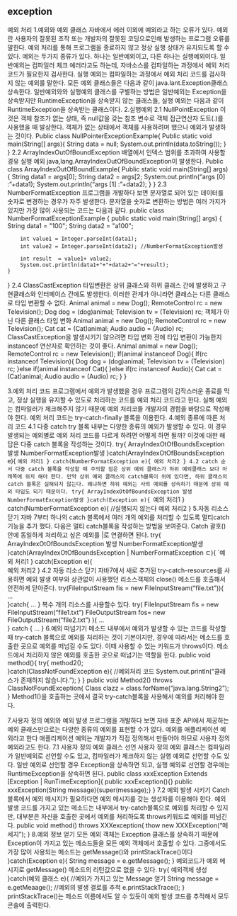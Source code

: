 ## exception
예외 처리
1.예외와 예외 클래스
자바에서 에러 이외에 예외라고 하는 오류가 있다. 예외란 사용자의 잘못된 조작 또는 개발자의 잘못된 코딩으로인해 발생하는 프로그램 오류를 말한다.
예외 처리를 통해 프로그램을 종료하지 않고 정상 실행 상태가 유지되도록 할 수 있다.
예외는 두가지 종류가 있다. 하나는 일반예외이고, 다른 하나는 실행예외이다.
일반예외는 컴파일러 체크 예러라고도 하는데, 자바소스를 컴파일하는 과정에서 예외 처리 코드가 필요한지 검사한다.
실행 예외는 컴파일하는 과정에서 예외 처리 코드를 검사하지 않는 예외를 말한다.
모든 예외 클래스들은 다음과 같이 java.lant.Exception클래스 상속한다.
일반예외와와 실행예외 클래스를 구별하는 방법은 일반예외는 Exception을 상속받지만 RuntimeException을 상속받지 않는 클래스들, 실행 예외는 다음과 같이 RuntimeException을 상속받는 클래스이다.
2.실행예외
2.1 NullPointException
이것은 객체 참조가 없는 상태, 즉 null값을 갖는 참조 변수로 객체 접근연산자 도트(.)를 사용했을 때 발상한다. 객체가 없는 상태에서 객체를 사용하려며 했으나 예외가 발생하는 것이다.
Public class NullPointerExceptionExample{
	Public static void main(String[] args){
		String data = null;
		System.out.println(data.toString());
	}
}
2.2 ArrayIndexOutOfBoundException
배열에서 인덱스 범위를 초과하여 사용할 경유 실행 예외 java,lang.ArrayIndexOutOfBoundException이 발생한다.
Public class ArrayIndexOutOfBoundExample{
	Public static void main(String[] args){
		String data1 = args[0];
String data2 = args[2;
	System.out.println(“args [0] :”+data1);
System.out.println(“args [1] :”+data2);
	}
}
2.3 NumberFormatException
프로그램을 개발하다 보면 문자열로 되어 있는 데이터를 숫자로 변경하는 경우가 자주 발생한다.  문자열을 숫자로 변환하는 방법은 여러 가지가 있지만 가장 많이 사용되는 코드는 다음과 같다.
public class NumberFormatExceptionExample {
	public static void main(String[] args) {
		String data1 = "100";
		String data2 = "a100";
		
		int value1 = Integer.parseInt(data1);
		int value2 = Integer.parseInt(data2); //NumberFormatException발생
		
		int result  = value1+ value2;
		System.out.println(data1+"+"+data2+"="+result);
	}
}
2.4 ClassCastException
타입변환은 상위 클래스와 하위 클래스 간에 발생하고 구현클래스와 인터페이스 간에도 발생한다. 이러한 관계가 아니라면 클래스는 다른 클래스로 타입 변환할 수 없다.
Animal animal = new Dog();		RemoteControl rc = new Television();
Dog dog = (dog)animal;			Television tv = (Television) rc;
객체가 아닌 다른 클래스 타입 변화
Animal animal = new Dog();		RemoteControl rc = new Television();
Cat cat = (Cat)animal;			Audio audio = (Audio) rc;
ClassCastException을 발생시키기 않으려면 타입 변화 전에 타입 변환이 가능한지 instanceof 연산자로 확인하는 것이 좋다.
Animal animal = new Dog();		RemoteControl rc = new Television();
If(animal instanceof Dog){		If(rc instanceof Television){
	Dog dog = (dog)animal;			Television tv = (Television) rc;
}else if(animal instanceof Cat){		}else if(rc instanceof Audio){
	Cat cat = (Cat)animal;			Audio audio = (Audio) rc;
}					}
		

3.예외 처리 코드 
프로그램에서 예외가 발생했을 경우 프로그램의 갑작스러운 종료를 막고, 정상 실행을 유지할 수 있도로 처리하는 코드를 예외 처리 코드라고 한다.
실해 예외는 컴파일러가 체크해주지 않기 때문에 예외 처리코들 개발자의 경험을 바탕으로 작성해야 한다.
예외 처리 코드는 try-catch-finally 블록을 이용한다.
4.예외 종류에 따른 처리 코드 
4.1 다중 catch
try 블록 내부는 다양한 종류의 예외가 발생할 수 있다. 이 경우 발생되는 예외별로 예외 처리 코드를 다르게 하려면 어떻게 하면 될까? 이것에 대한 해답은 다중 catch 블록을 작성하는 것이다.
try{
	ArrayIndexOtOfBoundsException 발생
	NumberFormatException발생
}catch(ArrayIndexOtOfBoundsException e){
	`예외 처리1
} catch(NumberFormatException e){
	예외 처리2
}
4.2 catch 순서
다중 catch 블록을 작성할 때 주의할 점은 상위 예외 클래스가 하위 예외클래스 보다 아래쪽에 위치 해야 한다. 만약 상위 예외 클래스의 catch블록이 위에 있다면, 하위 클래스의 catch 블록은 실해되지 않는다. 왜냐하면 하위 예외는 사의 예외를 상속하기 때문에 상위 예외 타입도 되기 때문이다.
try{
	ArrayIndexOtOfBoundsException 발생
	NumberFormatException발생
}catch(Exception e){
	`예외 처리1
} catch(NumberFormatException e){  //실행되지 않는다
	예외 처리2
}
5.자동 리소스 닫기 
자바 7부터 하나의 catch 블록에서 여러 개의 예외를 처리할 수 있도록 멀티catch 기능을 추가 했다. 다음은 멀티 catch블록을 작성하는 방법을 보여준다. Catch 괄호() 안에 동일하게 처리하고 싶은 예외를 |로 연결하면 된다.
try{
	ArrayIndexOtOfBoundsException 발생
	NumberFormatException발생
}catch(ArrayIndexOtOfBoundsException | NumberFormatException ㄷ){
	`예외 처리1
} catch(Exception e){  
	예외 처리2
}
4.2 자동 리소스 닫기
자바7에서 새로 추가된 try-catch-resources를 사용하면 예외 발생 여부와 상관없이 사용했던 리소스객체의 close() 메소드를 호출해서 안전하게 닫아준다.
try(FileInputStream fis = new FileInputStream(“file.txt”)){
	…	
}catch{
	…
}
복수 개의 리소스를 사용할수 있다.
try(
FileInputStream fis = new FileInputStream(“file1.txt”)
	FileOutputStream fos= new FileOutputStream(“file2.txt”)
){
	…	
} catch {
	…
}
6.예외 떠넘기기
 메소드 내부에서 예외가 발생할 수 있는 코드를 작성할 때 try-catch 블록으로 예외를 처리하는 것이 기본이지만, 경우에 따라서는 메소드를 호출한 곳으로 예외를 떠넘길 수도 있다. 이때 사용할 수 있는 키워드가 throws이다.  메소드에서 처리하지 않은 예외를 호출한 곳으로 떠넘기는 역할을 한다.
public void method(){
	try{
		method2();	
}catch(ClassNotFoundException e){
	//예외처리 코드
	System.out.println(“클래스가 존재하지 않습니다.”);
}
}
public void Method2() throws ClassNotFoundException{
	Class clazz = class.forName(“java.lang.String2”);
}
Method1()을 호출하는 곳에서 결국 try-catch블록을 사용해서 예외를 처리해야 한다.
	
7.사용자 정의 예외와 예외 발생
프로그램을 개발하다 보면 자바 표준 API에서 제공하는 예외 클래스만으로는 다양한 종류의 예외를 표현할 수가 없다. 
예외를 애플리케이션 예외라고 한다 애플리케이션 예외는 개발자가 직접 정의해서 만들어야 하므로 사용자 정의 예외라고도 한다.
7.1 사용자 정의 예외 클래스 선언
사용자 정의 예외 클래스는 컴파일러가 일반예외로 선언할 수도 있고, 컴파일러가 체크하지 않는 실행 예외로 선언할 수도 있다. 일반 예외로 선언할 경우 Exception을 상속하면 되고, 실행 예외로 선언할 경우에는  RuntimeException을 상속하면 된다.
public class xxxException Extends [Exception | RunTimeException]{
	public xxxException(){}
	public xxxException(String message){super(message);}
}
7.2 예외 발생 시키기
Catch 블록에서 예외 메시지가 필요하다면 예외 메시지를 갖는 생성자를 이용해야 한다. 예외발생 코드를 가지고 있는 메소드는 내부에서 try-catch블록으로 예외를 처리할 수 있지만, 대부분은 자신을 호출한 곳에서 예외를 처리하도록 throws키워드로 예외를 떠넘긴다.
public void method() throws XXXexception{
	thow new XXXException(“메세지”);
} 
8.예외 정보 얻기
모든 예외 객체는 Exception 클래스를 상속하기 때문에 Exception이 가지고 있는 메소드들을 모든 예외 객체에서 호출할 수 있다. 그중에서도 가장 많이 사용되는 메소드는 getMessage()와 printStackTrace()이다
}catch(Exception e){
	String message = e.getMessage();
}
예외코드가 예외 메시지로 getMessage() 메소드의 리턴값으로 없을 수 있다.
try{
	예외객체 생성
}catch(예외 클래스 e){
	//예외가 가지고 있는 Message 얻기
	String message = e.getMeaage();
	//예외의 발생 결로를 추척
	e.printStackTrace();
}
printStackTrace()는 메소드 이름에서도 알 수 있듯이 예외 발생 코드를 추적해서 모두 콘솔에 출력한다.
